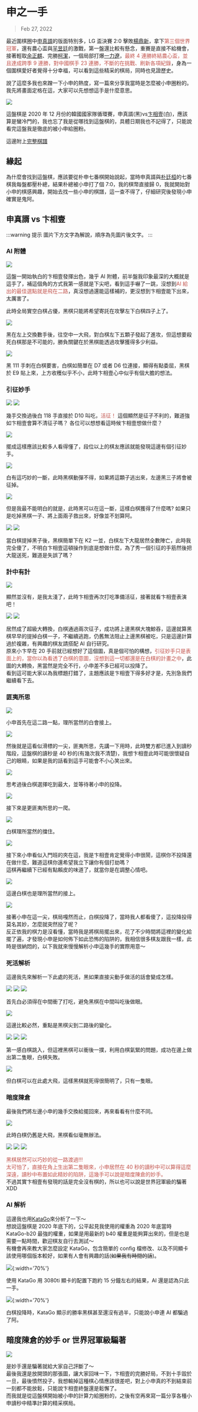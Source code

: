 # 申之一手

> Feb 27, 2022

最近圍棋圈中[申真諝](https://zh.wikipedia.org/wiki/%E7%94%B3%E7%9C%9F%E8%B0%9E)的版面特別多，LG 盃決賽 2:0 擊敗[楊鼎新](https://zh.wikipedia.org/wiki/%E6%9D%A8%E9%BC%8E%E6%96%B0)，拿下<font color="#c2534c">第三個世界冠軍</font>，還有農心盃與[羋昱廷](https://zh.wikipedia.org/wiki/%E8%8A%88%E6%98%B1%E5%BB%B7)的激戰，第一盤還比較有懸念，重賽是直接不給機會，接著輕取[余正麒](https://zh.wikipedia.org/wiki/%E4%BD%99%E6%AD%A3%E9%BA%92)、完勝[柯潔](https://zh.wikipedia.org/zh-tw/%E6%9F%AF%E6%B4%81)，一個局部打爆[一力遼](https://zh.wikipedia.org/wiki/%E4%B8%80%E5%8A%9B%E8%BE%BD)，<font color="#c2534c">最終 4 連勝終結農心盃，並且達成跨季 9 連勝，對中國棋手 23 連勝，不斷的在挑戰、刷新各項紀錄</font>，身為一個圍棋愛好者覺得十分幸福，可以看到這些精采的棋局，同時也見證歷史。

說了這麼多我也來蹭一下小申的熱度，寫一篇來分享我當時是怎麼被小申圈粉的。<br>
我先將畫面定格在這，大家可以先想想這手是什麼意思。

![](https://i.imgur.com/WulrsGU.png)

這盤棋是 2020 年 12 月份的韓國國家隊循環賽，申真諝(黑)vs[卞相壹](https://zh.wikipedia.org/wiki/%E5%8D%9E%E7%9B%B8%E5%A3%B9)(白)，應該算是蠻冷門的，我也忘了我是從哪找到這盤棋的，具體日期我也不記得了，只能說看完這盤我是徹底的被小申給圈粉。

這邊附上[完整棋譜](http://lgs.tw/qvi6mco)

## 緣起

為什麼會找到這盤棋，應該要從朴申七番棋開始說起，當時申真諝與[朴廷桓](https://zh.wikipedia.org/wiki/%E6%9C%B4%E5%BB%B7%E6%A1%93)的七番棋我每盤都壓朴總，結果朴總被小申打了個 7:0，我的棋幣直接歸 0，我就開始對小申的棋感興趣，開始去找一些小申的棋譜，這一查不得了，仔細研究後發現小申確實是鬼阿。

## 申真諝 vs 卞相壹

:::warning 提示
圖片下方文字為解說，順序為先圖片後文字。
:::

### AI 附體

![](https://i.imgur.com/L9VZIOg.png)

這盤一開始執白的卞相壹發揮出色，幾乎 AI 附體，前半盤我印象最深的大概就是這手了，補這個角的方式我第一感就是下尖吧，看到這手嚇了一跳，沒想到<font color="#c2534c">AI 給出的最佳選點就是飛在二路</font>，真沒想過還能這樣補的，更沒想到卞相壹能下出來，太厲害了。

此時全局實空白棋占優，黑棋只能將希望寄託在攻擊左下白棋四子上了。

![](https://i.imgur.com/es75BC7.png)

黑在左上交換數手後，往空中一大飛，對白棋左下五顆子發起了進攻，但這想要殺死白棋那是不可能的，勝負關鍵在於黑棋能透過攻擊獲得多少利益。

![](https://i.imgur.com/XYDNgSs.png)

黑 111 手刺在白棋要害，白棋如簡單在 D7 或者 D6 位連接，顯得有點委屈，黑棋於 E9 貼上來，上方收穫似乎不小，此時卞相壹心中似乎有個大膽的想法。

### 引征妙手

![](https://i.imgur.com/0DSfHDd.png)
![](https://i.imgur.com/L8Nqep9.png)

幾手交換過後白 118 手直接於 D10 叫吃，<font color="#c2534c">活征！</font>
這個顯然是征子不利的，難道強如卞相壹會算不清征子嗎？
各位可以想想看這時候卞相壹想做什麼？

![](https://i.imgur.com/w3nCoYB.png)

擺成這樣應該比較多人看得懂了，段位以上的棋友應該就能發現這邊有個引征妙手。

![](https://i.imgur.com/39LNRk0.png)

白有這巧妙的一斷，此時黑棋動彈不得，如果將這顆子逃出來，左邊黑三子將會被征掉。

![](https://i.imgur.com/G83OQCe.png)

但是我最不能明白的就是，此時黑可以在這一斷，這樣白棋獲得了什麼嗎?
如果只是吃掉黑棋一子、將上面兩子救出來，好像並不划算阿。

![](https://i.imgur.com/UHHwG7j.png)
![](https://i.imgur.com/LBUHmaj.png)

當白棋提掉黑子後，黑棋簡單下在 K2 一並，白棋左下大龍居然全數陣亡，此時我完全傻了，不明白卞相壹這頓操作到底是想做什麼，為了秀一個引征的手筋然後把大龍送死，難道是失誤了嗎？

### 計中有計

![](https://i.imgur.com/zPOLdlS.png)

顯然並沒有，是我太淺了，此時卞相壹再次打吃準備活征，接著就看卞相壹表演吧！

![](https://i.imgur.com/wD1ekB5.gif)
![](https://i.imgur.com/ARq6Z92.png)

居然成了超級大轉換，白棋通過兩次征子，成功將上邊黑棋大塊鯨吞，這邊就算黑棋早早的提掉白棋一子，不繼續逃跑，仍舊無法阻止上邊黑棋被吃，只是這邊計算過於複雜，有興趣的棋友請搭配 AI 自行研究。<br>
原來小卞早在 20 手前就已經想好了這個圖，真是個可怕的構想，<font color="#c2534c">引征妙手只是表面上的，當你以為看透了白棋的意圖，沒想到這一切都還是在白棋的計畫之中</font>，此圖的大轉換，黑當然是完全不行，小申差不多已經可以投降了。<br>
看到這可能大家以為我標題打錯了，主題應該是卞相壹下得多好才是，先別急我們繼續看下去。<br>

### 匪夷所思

![](https://i.imgur.com/LN9TjnY.png)

小申首先在這二路一點，理所當然的白會接上。

![](https://i.imgur.com/I5bzmxW.png)

然後就是這看似滑標的一尖，匪夷所思，先講一下用時，此時雙方都已進入到讀秒階段，這盤棋的讀秒是 40 秒的(有幾次我不清楚)，我想卞相壹此時可能很懷疑自己的眼睛，如果是我的話看到這手可能會不小心笑出來。

![](https://i.imgur.com/kV7u2yy.png)

思考過後白棋選擇吃到最大，並等待著小申的投降。

![](https://i.imgur.com/Lw1MQce.png)

接下來是更匪夷所思的一爬。

![](https://i.imgur.com/Hsf9ICf.png)

白棋理所當然的擋住。

![](https://i.imgur.com/B6tzBS5.png)

接下來小申看似入門班的夾在這，我是卞相壹肯定覺得小申很鬧，這棋你不投降還在做什麼，難道這棋你還希望我立下讓你有個打劫嗎？<br>
這棋再繼續下已經有點賴皮的味道了，就當你是在調整心情吧。

![](https://i.imgur.com/W9lPji3.png)

這邊白棋也是理所當然的接上。

![](https://i.imgur.com/3VcXgyy.png)

接著小申在這一尖，棋局嘎然而止，白棋投降了，當時我人都看傻了，這投降投得莫名其妙，怎麼就突然投了呢？<br>
反正依我的棋力是沒看懂，當時我是將棋局擺出來，花了不少時間將這裡的變化給擺了遍，才發現小申是如何佈下如此恐怖的陷阱的，我相信很多棋友跟我一樣，此時是很納悶的，以下我就來慢慢解析小申這幾手的實際用意～

### 死活解析

這邊我先來解析一下此處的死活，黑如果直接尖動手做活的話會變成怎樣。

![](https://i.imgur.com/Ne0dg0A.png)
![](https://i.imgur.com/fBaZ0OB.gif)
![](https://i.imgur.com/hMFqvLX.png)

首先白必須得在中間衝了打吃，避免黑棋在中間叫吃後做眼。

![](https://i.imgur.com/8WHmlMX.png)

這邊比較必然，重點是黑棋尖到二路後的變化。

![](https://i.imgur.com/VyTiW8d.png)
![](https://i.imgur.com/LOVHoMn.png)
![](https://i.imgur.com/TlHwblo.gif)

第一感白棋跳入，但這裡黑棋可以衝後一撲，利用白棋氣緊的問題，成功在邊上做出第二隻眼，白棋失敗。

![](https://i.imgur.com/EfKnMeg.png)

但白棋可以在此處大飛，這樣黑棋就死得很簡明了，只有一隻眼。

### 暗度陳倉

最後我們將左邊小申的幾手交換給擺回來，再來看看有什麼不同。

![](https://i.imgur.com/A1QFhD3.png)

此時白棋仍舊是大飛，黑棋看似毫無辦法。

![](https://i.imgur.com/Tt6ND4q.gif)
![](https://i.imgur.com/Iew9g1M.png)
![](https://i.imgur.com/68ruChH.png)

<font color="#c2534c">黑棋居然可以巧妙的從一路渡過!!!<br>
太可怕了，直接在角上生出第二隻眼來，小申居然在 40 秒的讀秒中可以算得這麼深遠，讀秒中布置如此精妙的陷阱，這幾手可以說是暗度陳倉的妙手。<br>
</font>
不過其實卞相壹有發現的話是完全沒有棋的，所以也可以說是世界冠軍級的騙著 XDD

### AI 解析

這邊我也用[KataGo](https://github.com/lightvector/KataGo)來分析了一下～<br>
想說這盤棋是 2020 年底下的，公平起見我使用的權重為 2020 年底當時 KataGo-b20 最強的權重，如果是用最新的 b40 權重是能夠算出來的，但是也是需要一點時間，歡迎棋友自行去測試～<br>
有機會再來教大家怎麼設定 KataGo，包含簡單的 config 檔修改、以及不同顯卡該使用哪個版本較好，如果有人會有興趣的話(~~如果我有時間的話~~)。

![](https://i.imgur.com/cRMSbuy.jpg){:width='70%'}

使用 KataGo 用 3080ti 顯卡的配置下跑約 15 分鐘左右的結果，AI 還是認為只此一手。

![](https://i.imgur.com/YoP0O0Q.jpg){:width='70%'}

白棋投降時，KataGo 顯示的勝率黑棋甚至還沒有過半，只能說小申連 AI 都騙過了阿。

## 暗度陳倉的妙手 or 世界冠軍級騙著

![](https://i.imgur.com/6BeHu9c.png)

是妙手還是騙著就給大家自己評斷了～<br>
最後我還是放開頭的那張圖，讓大家回味一下，卞相壹的完勝好局，不到十手毀於一旦，最後憤然投子，我想輸掉這種棋心情應該很差吧，對上小申真的不到結束前一刻都不能放鬆，只能說卞相壹終盤還是鬆懈了。<br>
而我就是從這盤棋開始被小申的計算力給圈粉的，之後有空再來寫一篇分享各種小申讀秒中精準計算的精采棋局。

